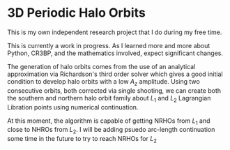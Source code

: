 # 3D Periodic Halo Orbits
This is my own independent research project that I do during my free time. 


This is currently a work in progress. As I learned more and more about Python, CR3BP, and the mathematics involved, expect significant changes.


The generation of halo orbits comes from the use of an analytical approximation via Richardson's third order solver which gives a good initial condition to develop halo orbits with a low $A_{z}$ amplitude. Using two consecutive orbits, both corrected via single shooting, we can create both the southern and northern halo orbit family about $L_{1}$ and $L_{2}$ Lagrangian Libration points using numerical continuation.

At this moment, the algorithm is capable of getting NRHOs from $L_{1}$ and close to NHROs from $L_{2}$. I will be adding psuedo arc-length continuation some time in the future to try to reach NRHOs for $L_{2}$
